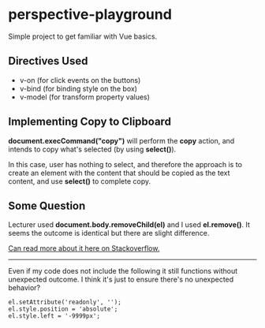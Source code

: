 # perspective-playground

Simple project to get familiar with Vue basics.

## Directives Used
- v-on (for click events on the buttons)
- v-bind (for binding style on the box)
- v-model (for transform property values)

## Implementing Copy to Clipboard
__document.execCommand("copy")__ will perform the __copy__ action, and intends to copy what's selected (by using __select()__). 

In this case, user has nothing to select, and therefore the approach is to create an element with the content that should be copied as the text content, and use __select()__ to complete copy.

## Some Question
Lecturer used __document.body.removeChild(el)__ and I used __el.remove()__. It seems the outcome is identical but there are slight difference. 

[Can read more about it here on Stackoverflow. ](https://stackoverflow.com/questions/36998877/what-is-the-difference-between-remove-and-removechild-method-in-javascript)

<hr />

Even if my code does not include the following it still functions without unexpected outcome. I think it's just to ensure there's no unexpected behavior? 

```
el.setAttribute('readonly', '');
el.style.position = 'absolute';
el.style.left = '-9999px';
```
